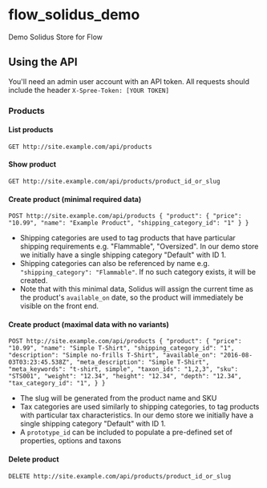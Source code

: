 # flow_solidus_demo
Demo Solidus Store for Flow

## Using the API
You'll need an admin user account with an API token. All requests should include the header
`X-Spree-Token: [YOUR TOKEN]`

### Products
#### List products
`GET http://site.example.com/api/products`

#### Show product
`GET http://site.example.com/api/products/product_id_or_slug`

#### Create product (minimal required data)
`POST http://site.example.com/api/products
{
  "product": {
    "price": "10.99",
    "name": "Example Product",
    "shipping_category_id": "1"
  }
}
`
- Shipping categories are used to tag products that have particular shipping requirements e.g. "Flammable", "Oversized". In our demo store we initially have a single shipping category "Default" with ID 1.
- Shipping categories can also be referenced by name e.g. `"shipping_category": "Flammable"`. If no such category exists, it will be created.
- Note that with this minimal data, Solidus will assign the current time as the product's `available_on` date, so the product will immediately be visible on the front end.

#### Create product (maximal data with no variants)
`POST http://site.example.com/api/products
{
  "product": {
    "price": "10.99",
    "name": "Simple T-Shirt",
    "shipping_category_id": "1",
    "description": "Simple no-frills T-Shirt",
    "available_on": "2016-08-03T03:23:45.538Z",
    "meta_description": "Simple T-Shirt",
    "meta_keywords": "t-shirt, simple",
    "taxon_ids": "1,2,3",
    "sku": "STS001",
    "weight": "12.34",
    "height": "12.34",
    "depth": "12.34",
    "tax_category_id": "1",
  }
}
`
- The slug will be generated from the product name and SKU
- Tax categories are used similarly to shipping categories, to tag products with particular tax characteristics. In our demo store we initially have a single shipping category "Default" with ID 1.
- A `prototype_id` can be included to populate a pre-defined set of properties, options and taxons

#### Delete product
`DELETE http://site.example.com/api/products/product_id_or_slug`
